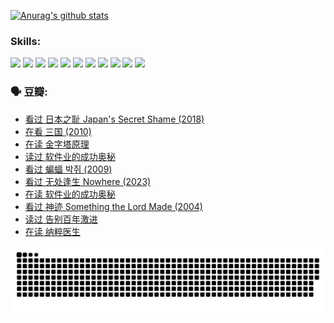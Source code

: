 
[![Anurag's github stats](https://github-readme-stats.vercel.app/api?username=w940853815)](https://github.com/anuraghazra/github-readme-stats)

### Skills:

<code><img height="32" src="https://cdn.jsdelivr.net/npm/simple-icons@v5/icons/python.svg"></code>
<code><img height="32" src="https://cdn.jsdelivr.net/npm/simple-icons@v5/icons/javascript.svg"></code>
<code><img height="32" src="https://cdn.jsdelivr.net/npm/simple-icons@v5/icons/django.svg"></code>
<code><img height="32" src="https://cdn.jsdelivr.net/npm/simple-icons@v5/icons/flask.svg"></code>
<code><img height="32" src="https://cdn.jsdelivr.net/npm/simple-icons@v5/icons/vuetify.svg"></code>
<code><img height="32" src="https://cdn.jsdelivr.net/npm/simple-icons@v5/icons/git.svg"></code>
<code><img height="32" src="https://cdn.jsdelivr.net/npm/simple-icons@v5/icons/docker.svg"></code>
<code><img height="32" src="https://cdn.jsdelivr.net/npm/simple-icons@v5/icons/postgresql.svg"></code>
<code><img height="32" src="https://cdn.jsdelivr.net/npm/simple-icons@v5/icons/elasticsearch.svg"></code>
<code><img height="32" src="https://cdn.jsdelivr.net/npm/simple-icons@v5/icons/macos.svg"></code>
<code><img height="32" src="https://cdn.jsdelivr.net/npm/simple-icons@v5/icons/linux.svg"></code>

### 🗣 豆瓣:

<!-- DOUBAN-ACTIVITIES:START -->
- [看过 日本之耻 Japan's Secret Shame‎ (2018)](https://www.douban.com/people/136069238/status/4431579101/?_i=00338342)
- [在看 三国‎ (2010)](https://www.douban.com/people/136069238/status/4430559482/?_i=00338342)
- [在读 金字塔原理](https://www.douban.com/people/136069238/status/4424812753/?_i=00338342)
- [读过 软件业的成功奥秘](https://www.douban.com/people/136069238/status/4424809958/?_i=00338342)
- [看过 蝙蝠 박쥐‎ (2009)](https://www.douban.com/people/136069238/status/4422787315/?_i=00338342)
- [看过 无处逢生 Nowhere‎ (2023)](https://www.douban.com/people/136069238/status/4416454713/?_i=00338342)
- [在读 软件业的成功奥秘](https://www.douban.com/people/136069238/status/4414815312/?_i=00338342)
- [看过 神迹 Something the Lord Made‎ (2004)](https://www.douban.com/people/136069238/status/4409691983/?_i=00338342)
- [读过 告别百年激进](https://www.douban.com/people/136069238/status/4406414036/?_i=00338342)
- [在读 纳粹医生](https://www.douban.com/people/136069238/status/4406413750/?_i=00338342)
<!-- DOUBAN-ACTIVITIES:END -->


![Snake animation](https://raw.githubusercontent.com/w940853815/w940853815/output/github-contribution-grid-snake.svg)

<!--
**w940853815/w940853815** is a ✨ _special_ ✨ repository because its `README.md` (this file) appears on your GitHub profile.

Here are some ideas to get you started:

- 🔭 I’m currently working on ...
- 🌱 I’m currently learning ...
- 👯 I’m looking to collaborate on ...
- 🤔 I’m looking for help with ...
- 💬 Ask me about ...
- 📫 How to reach me: ...
- 😄 Pronouns: ...
- ⚡ Fun fact: ...
-->
